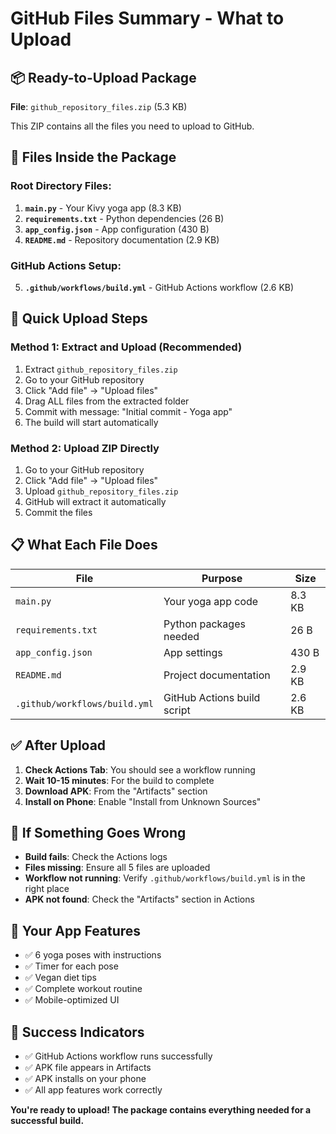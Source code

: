 # GitHub Files Summary - What to Upload

## 📦 Ready-to-Upload Package
**File**: `github_repository_files.zip` (5.3 KB)

This ZIP contains all the files you need to upload to GitHub.

## 📁 Files Inside the Package

### Root Directory Files:
1. **`main.py`** - Your Kivy yoga app (8.3 KB)
2. **`requirements.txt`** - Python dependencies (26 B)
3. **`app_config.json`** - App configuration (430 B)
4. **`README.md`** - Repository documentation (2.9 KB)

### GitHub Actions Setup:
5. **`.github/workflows/build.yml`** - GitHub Actions workflow (2.6 KB)

## 🚀 Quick Upload Steps

### Method 1: Extract and Upload (Recommended)
1. Extract `github_repository_files.zip`
2. Go to your GitHub repository
3. Click "Add file" → "Upload files"
4. Drag ALL files from the extracted folder
5. Commit with message: "Initial commit - Yoga app"
6. The build will start automatically

### Method 2: Upload ZIP Directly
1. Go to your GitHub repository
2. Click "Add file" → "Upload files"
3. Upload `github_repository_files.zip`
4. GitHub will extract it automatically
5. Commit the files

## 📋 What Each File Does

| File | Purpose | Size |
|------|---------|------|
| `main.py` | Your yoga app code | 8.3 KB |
| `requirements.txt` | Python packages needed | 26 B |
| `app_config.json` | App settings | 430 B |
| `README.md` | Project documentation | 2.9 KB |
| `.github/workflows/build.yml` | GitHub Actions build script | 2.6 KB |

## ✅ After Upload

1. **Check Actions Tab**: You should see a workflow running
2. **Wait 10-15 minutes**: For the build to complete
3. **Download APK**: From the "Artifacts" section
4. **Install on Phone**: Enable "Install from Unknown Sources"

## 🔧 If Something Goes Wrong

- **Build fails**: Check the Actions logs
- **Files missing**: Ensure all 5 files are uploaded
- **Workflow not running**: Verify `.github/workflows/build.yml` is in the right place
- **APK not found**: Check the "Artifacts" section in Actions

## 📱 Your App Features

- ✅ 6 yoga poses with instructions
- ✅ Timer for each pose
- ✅ Vegan diet tips
- ✅ Complete workout routine
- ✅ Mobile-optimized UI

## 🎯 Success Indicators

- ✅ GitHub Actions workflow runs successfully
- ✅ APK file appears in Artifacts
- ✅ APK installs on your phone
- ✅ All app features work correctly

**You're ready to upload! The package contains everything needed for a successful build.** 